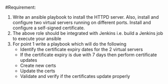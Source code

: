 #Requirement:
1. Write an ansible playbook to install the HTTPD server. Also, install and configure two virtual servers running on different ports. Install and configure a self-signed certificate.
2. The above role should be integrated with Jenkins i.e. build a Jenkins job to execute your ansible
3. For point 1 write a playbook which will do the following
    - Identify the certificate expiry dates for the 2 virtual servers
    - If the certificate expiry is due with 7 days then perform certificate updates
    - Create new certs
    - Update the certs
    - Validate and verify if the certificates update properly 
